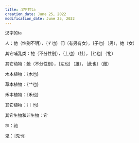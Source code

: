 ```yaml
---
title: 汉字的ta
creation_date: June 25, 2022
modification_date: June 25, 2022
---
```



汉字的ta

人：他（性别不明），｛彳也｝们（有男有女），｛子也｝（男），她（女）

其它哺乳类：牠（不分性别），｛丄也｝（牡），｛匕也｝（牝）

其它动物：虵（不分性别），｛厷也｝（雄），｛此也｝（雌）

木本植物：｛木也｝

草本植物：｛艹也｝

禾本植物：｛禾也｝

其它植物：｛｜也｝

其它生物和非生物：它

神：祂

鬼：｛鬼也｝

